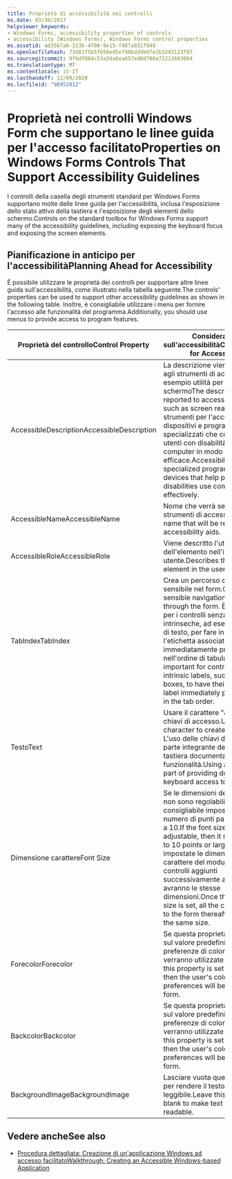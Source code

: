 ```yaml
---
title: Proprietà di accessibilità nei controlli
ms.date: 03/30/2017
helpviewer_keywords:
- Windows Forms, accessibility properties of controls
- accessibility [Windows Forms], Windows Forms control properties
ms.assetid: ad3567a6-313b-4708-9e15-f487a831f049
ms.openlocfilehash: 73d81f5b5f656ed5ef90bdd9b6fe1b3293123f97
ms.sourcegitcommit: 9f6df084c53a3da0ea657ed0d708a72213683084
ms.translationtype: MT
ms.contentlocale: it-IT
ms.lasthandoff: 12/09/2020
ms.locfileid: "96952812"
---
```

# <a name="properties-on-windows-forms-controls-that-support-accessibility-guidelines"></a><span data-ttu-id="37820-102">Proprietà nei controlli Windows Form che supportano le linee guida per l'accesso facilitato</span><span class="sxs-lookup"><span data-stu-id="37820-102">Properties on Windows Forms Controls That Support Accessibility Guidelines</span></span>
<span data-ttu-id="37820-103">I controlli della casella degli strumenti standard per Windows Forms supportano molte delle linee guida per l'accessibilità, inclusa l'esposizione dello stato attivo della tastiera e l'esposizione degli elementi dello schermo.</span><span class="sxs-lookup"><span data-stu-id="37820-103">Controls on the standard toolbox for Windows Forms support many of the accessibility guidelines, including exposing the keyboard focus and exposing the screen elements.</span></span>  
  
## <a name="planning-ahead-for-accessibility"></a><span data-ttu-id="37820-104">Pianificazione in anticipo per l'accessibilità</span><span class="sxs-lookup"><span data-stu-id="37820-104">Planning Ahead for Accessibility</span></span>  
 <span data-ttu-id="37820-105">È possibile utilizzare le proprietà dei controlli per supportare altre linee guida sull'accessibilità, come illustrato nella tabella seguente.</span><span class="sxs-lookup"><span data-stu-id="37820-105">The controls' properties can be used to support other accessibility guidelines as shown in the following table.</span></span> <span data-ttu-id="37820-106">Inoltre, è consigliabile utilizzare i menu per fornire l'accesso alle funzionalità del programma.</span><span class="sxs-lookup"><span data-stu-id="37820-106">Additionally, you should use menus to provide access to program features.</span></span>  
  
|<span data-ttu-id="37820-107">Proprietà del controllo</span><span class="sxs-lookup"><span data-stu-id="37820-107">Control Property</span></span>|<span data-ttu-id="37820-108">Considerazioni sull'accessibilità</span><span class="sxs-lookup"><span data-stu-id="37820-108">Considerations for Accessibility</span></span>|  
|----------------------|--------------------------------------|  
|<span data-ttu-id="37820-109">AccessibleDescription</span><span class="sxs-lookup"><span data-stu-id="37820-109">AccessibleDescription</span></span>|<span data-ttu-id="37820-110">La descrizione viene segnalata agli strumenti di accessibilità, ad esempio utilità per la lettura dello schermo</span><span class="sxs-lookup"><span data-stu-id="37820-110">The description is reported to accessibility aids such as screen readers.</span></span> <span data-ttu-id="37820-111">Gli strumenti per l'accessibilità sono dispositivi e programmi specializzati che consentono agli utenti con disabilità di usare i computer in modo più efficace.</span><span class="sxs-lookup"><span data-stu-id="37820-111">Accessibility aids are specialized programs and devices that help people with disabilities use computers more effectively.</span></span>|  
|<span data-ttu-id="37820-112">AccessibleName</span><span class="sxs-lookup"><span data-stu-id="37820-112">AccessibleName</span></span>|<span data-ttu-id="37820-113">Nome che verrà segnalato agli strumenti di accessibilità.</span><span class="sxs-lookup"><span data-stu-id="37820-113">The name that will be reported to the accessibility aids.</span></span>|  
|<span data-ttu-id="37820-114">AccessibleRole</span><span class="sxs-lookup"><span data-stu-id="37820-114">AccessibleRole</span></span>|<span data-ttu-id="37820-115">Viene descritto l'utilizzo dell'elemento nell'interfaccia utente.</span><span class="sxs-lookup"><span data-stu-id="37820-115">Describes the use of the element in the user interface.</span></span>|  
|<span data-ttu-id="37820-116">TabIndex</span><span class="sxs-lookup"><span data-stu-id="37820-116">TabIndex</span></span>|<span data-ttu-id="37820-117">Crea un percorso di navigazione sensibile nel form.</span><span class="sxs-lookup"><span data-stu-id="37820-117">Creates a sensible navigational path through the form.</span></span> <span data-ttu-id="37820-118">È importante per i controlli senza etichette intrinseche, ad esempio caselle di testo, per fare in modo che l'etichetta associata venga immediatamente preceduta nell'ordine di tabulazione.</span><span class="sxs-lookup"><span data-stu-id="37820-118">It is important for controls without intrinsic labels, such as text boxes, to have their associated label immediately precede them in the tab order.</span></span>|  
|<span data-ttu-id="37820-119">Testo</span><span class="sxs-lookup"><span data-stu-id="37820-119">Text</span></span>|<span data-ttu-id="37820-120">Usare il carattere "&" per creare chiavi di accesso.</span><span class="sxs-lookup"><span data-stu-id="37820-120">Use the "&" character to create access keys.</span></span> <span data-ttu-id="37820-121">L'uso delle chiavi di accesso è parte integrante dell'accesso alla tastiera documentato alle funzionalità.</span><span class="sxs-lookup"><span data-stu-id="37820-121">Using access keys is part of providing documented keyboard access to features.</span></span>|  
|<span data-ttu-id="37820-122">Dimensione carattere</span><span class="sxs-lookup"><span data-stu-id="37820-122">Font Size</span></span>|<span data-ttu-id="37820-123">Se le dimensioni del carattere non sono regolabili, è consigliabile impostarla su un numero di punti pari o superiore a 10.</span><span class="sxs-lookup"><span data-stu-id="37820-123">If the font size is not adjustable, then it should be set to 10 points or larger.</span></span> <span data-ttu-id="37820-124">Una volta impostate le dimensioni del carattere del modulo, tutti i controlli aggiunti successivamente al form avranno le stesse dimensioni.</span><span class="sxs-lookup"><span data-stu-id="37820-124">Once the form's font size is set, all the controls added to the form thereafter will have the same size.</span></span>|  
|<span data-ttu-id="37820-125">Forecolor</span><span class="sxs-lookup"><span data-stu-id="37820-125">Forecolor</span></span>|<span data-ttu-id="37820-126">Se questa proprietà è impostata sul valore predefinito, le preferenze di colore dell'utente verranno utilizzate nel form.</span><span class="sxs-lookup"><span data-stu-id="37820-126">If this property is set to the default, then the user's color preferences will be used on the form.</span></span>|  
|<span data-ttu-id="37820-127">Backcolor</span><span class="sxs-lookup"><span data-stu-id="37820-127">Backcolor</span></span>|<span data-ttu-id="37820-128">Se questa proprietà è impostata sul valore predefinito, le preferenze di colore dell'utente verranno utilizzate nel form.</span><span class="sxs-lookup"><span data-stu-id="37820-128">If this property is set to the default, then the user's color preferences will be used on the form.</span></span>|  
|<span data-ttu-id="37820-129">BackgroundImage</span><span class="sxs-lookup"><span data-stu-id="37820-129">BackgroundImage</span></span>|<span data-ttu-id="37820-130">Lasciare vuota questa proprietà per rendere il testo più leggibile.</span><span class="sxs-lookup"><span data-stu-id="37820-130">Leave this property blank to make text more readable.</span></span>|  
  
## <a name="see-also"></a><span data-ttu-id="37820-131">Vedere anche</span><span class="sxs-lookup"><span data-stu-id="37820-131">See also</span></span>

- [<span data-ttu-id="37820-132">Procedura dettagliata: Creazione di un'applicazione Windows ad accesso facilitato</span><span class="sxs-lookup"><span data-stu-id="37820-132">Walkthrough: Creating an Accessible Windows-based Application</span></span>](walkthrough-creating-an-accessible-windows-based-application.md)

